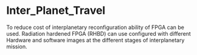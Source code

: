 # Inter_Planet_Travel
To reduce cost of interplanetary reconfiguration ability of FPGA can be used.
Radiation hardened FPGA (RHBD) can use configured with different Hardware and software images 
at the different stages of interplanetary mission.
